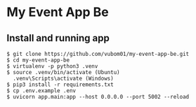 # My Event App Be

## Install and running app

```
$ git clone https://github.com/vubom01/my-event-app-be.git
$ cd my-event-app-be
$ virtualenv -p python3 .venv
$ source .venv/bin/activate (Ubuntu)
  .venv\Scripts\activate (Windows)
$ pip3 install -r requirements.txt
$ cp .env.example .env
$ uvicorn app.main:app --host 0.0.0.0 --port 5002 --reload
```
